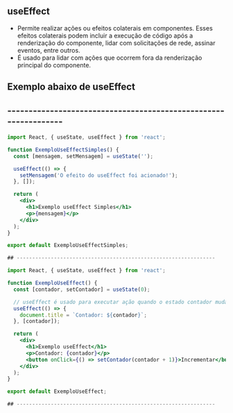 ## useEffect
- Permite realizar ações ou efeitos colaterais em componentes. Esses efeitos colaterais podem incluir a execução de código após a renderização do componente, lidar com solicitações de rede, assinar eventos, entre outros.
- É usado para lidar com ações que ocorrem fora da renderização principal do componente.

## Exemplo abaixo de useEffect 

## ----------------------------------------------------------------

```jsx
import React, { useState, useEffect } from 'react';

function ExemploUseEffectSimples() {
  const [mensagem, setMensagem] = useState('');

  useEffect(() => {
    setMensagem('O efeito do useEffect foi acionado!');
  }, []);

  return (
    <div>
      <h1>Exemplo useEffect Simples</h1>
      <p>{mensagem}</p>
    </div>
  );
}

export default ExemploUseEffectSimples;

## ----------------------------------------------------------------

import React, { useState, useEffect } from 'react';

function ExemploUseEffect() {
  const [contador, setContador] = useState(0);

  // useEffect é usado para executar ação quando o estado contador muda
  useEffect(() => {
    document.title = `Contador: ${contador}`;
  }, [contador]);

  return (
    <div>
      <h1>Exemplo useEffect</h1>
      <p>Contador: {contador}</p>
      <button onClick={() => setContador(contador + 1)}>Incrementar</button>
    </div>
  );
}

export default ExemploUseEffect;

## ----------------------------------------------------------------